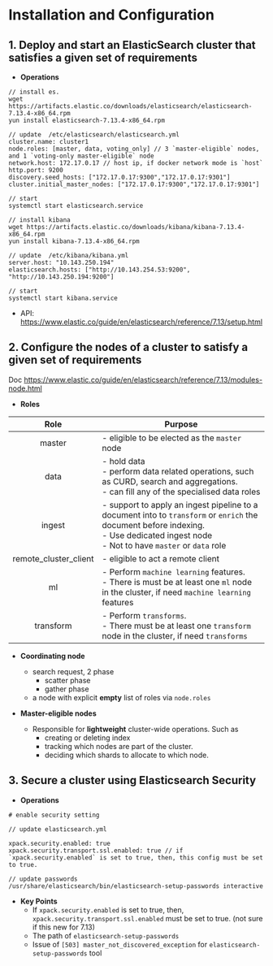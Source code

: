 # Installation and Configuration

## 1. Deploy and start an ElasticSearch cluster that satisfies a given set of requirements

* **Operations**

```
// install es.
wget https://artifacts.elastic.co/downloads/elasticsearch/elasticsearch-7.13.4-x86_64.rpm
yun install elasticsearch-7.13.4-x86_64.rpm

// update  /etc/elasticsearch/elasticsearch.yml
cluster.name: cluster1 
node.roles: [master, data, voting_only] // 3 `master-eligible` nodes, and 1 `voting-only master-eligible` node
network.host: 172.17.0.17 // host ip, if docker network mode is `host`
http.port: 9200
discovery.seed_hosts: ["172.17.0.17:9300","172.17.0.17:9301"]
cluster.initial_master_nodes: ["172.17.0.17:9300","172.17.0.17:9301"]

// start 
systemctl start elasticsearch.service

// install kibana
wget https://artifacts.elastic.co/downloads/kibana/kibana-7.13.4-x86_64.rpm
yun install kibana-7.13.4-x86_64.rpm

// update  /etc/kibana/kibana.yml
server.host: "10.143.250.194"
elasticsearch.hosts: ["http://10.143.254.53:9200", "http://10.143.250.194:9200"]

// start
systemctl start kibana.service
```

* API: https://www.elastic.co/guide/en/elasticsearch/reference/7.13/setup.html


## 2. Configure the nodes of a cluster to satisfy a given set of requirements

Doc https://www.elastic.co/guide/en/elasticsearch/reference/7.13/modules-node.html

* **Roles**

| Role | Purpose |
| :---: | --- |
| master | - eligible to be elected as the `master` node <br/> |
| data | - hold data <br/> - perform data related operations, such as CURD, search and aggregations. <br/> - can fill any of the specialised data roles
| ingest | - support to apply an ingest pipeline to a document into to `transform` or `enrich` the document before indexing. <br/> - Use dedicated ingest node <br/> - Not to have `master` or `data` role
| remote_cluster_client | - eligible to act a remote client
| ml | - Perform `machine learning` features. <br/> - There is must be at least one `ml` node in the cluster, if need `machine learning` features 
| transform | - Perform `transforms`. <br/> - There must be at least one `transform` node in the cluster, if need `transforms`

* **Coordinating node**
  * search request, 2 phase
    * scatter phase
    * gather phase
  * a node with explicit **empty** list of roles via `node.roles`  

* **Master-eligible nodes**
  * Responsible for **lightweight** cluster-wide operations. Such as 
    * creating or deleting index
    * tracking which nodes are part of the cluster.
    * deciding which shards to allocate to which node.

## 3. Secure a cluster using Elasticsearch Security

* **Operations**

```
# enable security setting

// update elasticsearch.yml

xpack.security.enabled: true
xpack.security.transport.ssl.enabled: true // if `xpack.security.enabled` is set to true, then, this config must be set to true.

// update passwords
/usr/share/elasticsearch/bin/elasticsearch-setup-passwords interactive

```
* **Key Points**
  * If `xpack.security.enabled` is set to true, then, `xpack.security.transport.ssl.enabled` must be set to true. (not sure if this new for 7.13)
  * The path of `elasticsearch-setup-passwords`
  * Issue of `[503] master_not_discovered_exception` for `elasticsearch-setup-passwords` tool




